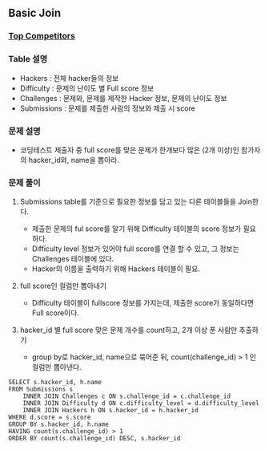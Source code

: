 ## Basic Join

### [Top Competitors](https://www.hackerrank.com/challenges/full-score/problem?isFullScreen=true)

### Table 설명
* Hackers : 전체 hacker들의 정보
* Difficulty : 문제의 난이도 별 Full score 정보
* Challenges : 문제와, 문제를 제작한 Hacker 정보, 문제의 난이도 정보
* Submissions : 문제를 제출한 사람의 정보와 제출 시 score 

### 문제 설명
* 코딩테스트 제출자 중 full score를 맞은 문제가 한개보다 많은 (2개 이상)인 참가자의 hacker_id와, name을 뽑아라.

### 문제 풀이

1. Submissions table를 기준으로 필요한 정보를 담고 있는 다른 테이블들을 Join한다.
    * 제출한 문제의 ful score를 알기 위해 Difficulty 테이블의 score 정보가 필요하다.
    * Difficulty level 정보가 있어야 full score를 연결 할 수 있고, 그 정보는 Challenges 테이블에 있다.
    * Hacker의 이름을 출력하기 위해 Hackers 테이블이 필요.

2. full score인 컬럼만 뽑아내기
    * Difficulty 테이블이 fullscore 정보를 가지는데, 제출한 score가 동일하다면 Full score이다.

3. hacker_id 별 full score 맞은 문제 개수를 count하고, 2개 이상 푼 사람만 추출하기
    * group by로 hacker_id, name으로 묶어준 뒤, count(challenge_id) > 1 인 컬럼만 뽑아낸다.



```mysql
SELECT s.hacker_id, h.name
FROM Submissions s
    INNER JOIN Challenges c ON s.challenge_id = c.challenge_id
    INNER JOIN Difficulty d ON c.difficulty_level = d.difficulty_level
    INNER JOIN Hackers h ON s.hacker_id = h.hacker_id
WHERE d.score = s.score
GROUP BY s.hacker_id, h.name
HAVING count(s.challenge_id) > 1
ORDER BY count(s.challenge_id) DESC, s.hacker_id
```
